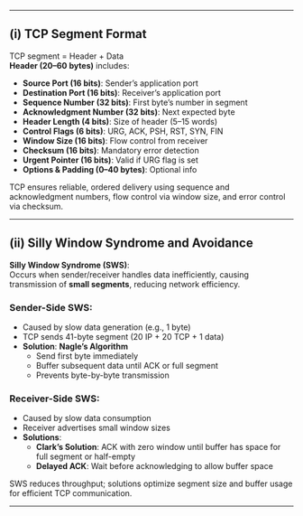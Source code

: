 
---

## (i) TCP Segment Format

TCP segment = Header + Data  
**Header (20–60 bytes)** includes:

- **Source Port (16 bits)**: Sender’s application port  
- **Destination Port (16 bits)**: Receiver’s application port  
- **Sequence Number (32 bits)**: First byte’s number in segment  
- **Acknowledgment Number (32 bits)**: Next expected byte  
- **Header Length (4 bits)**: Size of header (5–15 words)  
- **Control Flags (6 bits)**: URG, ACK, PSH, RST, SYN, FIN  
- **Window Size (16 bits)**: Flow control from receiver  
- **Checksum (16 bits)**: Mandatory error detection  
- **Urgent Pointer (16 bits)**: Valid if URG flag is set  
- **Options & Padding (0–40 bytes)**: Optional info  

TCP ensures reliable, ordered delivery using sequence and acknowledgment numbers, flow control via window size, and error control via checksum.

---

## (ii) Silly Window Syndrome and Avoidance

**Silly Window Syndrome (SWS)**:  
Occurs when sender/receiver handles data inefficiently, causing transmission of **small segments**, reducing network efficiency.

### Sender-Side SWS:
- Caused by slow data generation (e.g., 1 byte)
- TCP sends 41-byte segment (20 IP + 20 TCP + 1 data)
- **Solution**: **Nagle’s Algorithm**  
  - Send first byte immediately  
  - Buffer subsequent data until ACK or full segment  
  - Prevents byte-by-byte transmission

### Receiver-Side SWS:
- Caused by slow data consumption  
- Receiver advertises small window sizes  
- **Solutions**:  
  - **Clark’s Solution**: ACK with zero window until buffer has space for full segment or half-empty  
  - **Delayed ACK**: Wait before acknowledging to allow buffer space

SWS reduces throughput; solutions optimize segment size and buffer usage for efficient TCP communication.

---
